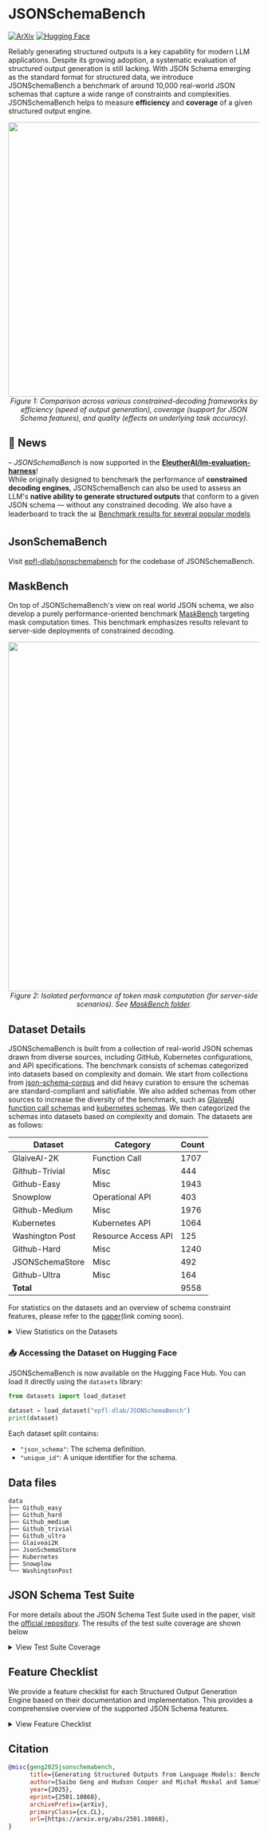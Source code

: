 # JSONSchemaBench

[![ArXiv](https://img.shields.io/badge/arXiv-2501.10868-b31b1b)](https://arxiv.org/abs/2501.10868)
[![Hugging Face](https://img.shields.io/badge/Dataset-Hugging%20Face-orange)](https://huggingface.co/datasets/epfl-dlab/JSONSchemaBench)


Reliably generating structured outputs is a key capability for modern LLM applications. Despite its growing adoption, a systematic evaluation of structured output generation is still lacking. With JSON Schema emerging as the standard format for structured data, we introduce JSONSchemaBench a benchmark of around 10,000 real-world JSON schemas that capture a wide range of constraints and complexities.
JSONSchemaBench helps to measure **efficiency** and **coverage** of a given structured output engine. 

<p align="center">
    <img src="img/hero_image.jpg" height="550"/>
       <br/>
    <em>Figure 1: Comparison across various constrained-decoding frameworks by efficiency (speed of output generation), coverage (support for JSON Schema features), and quality (effects on underlying task accuracy).</em>
</p>

## 🔔 News

 – *JSONSchemaBench* is now supported in the [**EleutherAI/lm-evaluation-harness**](https://github.com/EleutherAI/lm-evaluation-harness/blob/main/lm_eval/tasks/jsonschema_bench/README.md)!  
While originally designed to benchmark the performance of **constrained decoding engines**, JSONSchemaBench can also be used to assess an LLM's **native ability to generate structured outputs** that conform to a given JSON schema — without any constrained decoding. We also have a leaderboard to track the 📊 [Benchmark results for several popular models](https://docs.google.com/spreadsheets/d/1gloUwsKiiOgrBmxbNluh-2_-vV_6RgaPji6KAD52pv0/edit?usp=sharing)


## JsonSchemaBench

Visit [epfl-dlab/jsonschemabench](https://github.com/epfl-dlab/jsonschemabench) for the codebase of JSONSchemaBench.

## MaskBench

On top of JSONSchemaBench's view on real world JSON schema, we also develop a purely performance-oriented benchmark [MaskBench](./maskbench) targeting mask computation times. This benchmark emphasizes results relevant to server-side deployments of constrained decoding.

<p align="center">
    <img src="maskbench/plots/hero.png" width="700"/>
       <br/>
    <em>Figure 2: Isolated performance of token mask computation (for server-side scenarios). 
    See <a href="maskbench">MaskBench folder</a>.
    </em>
</p>

## Dataset Details

JSONSchemaBench is built from a collection of real-world JSON schemas drawn from diverse sources, including GitHub, Kubernetes configurations, and API specifications. The benchmark consists of schemas categorized into datasets based on complexity and domain. We start from collections from [json-schema-corpus](https://github.com/sdbs-uni-p/json-schema-corpus) and did heavy curation to ensure the schemas are standard-compliant and satisfiable. We also added schemas from other sources to increase the diversity of the benchmark, such as [GlaiveAI function call schemas](https://huggingface.co/datasets/glaiveai/glaive-function-calling-v2) and [kubernetes schemas](https://github.com/instrumenta/kubernetes-json-schema).
We then categorized the schemas into datasets based on complexity and domain. The datasets are as follows:

<div align="center">

| Dataset         | Category            | Count |
| --------------- | ------------------- | ----- |
| GlaiveAI-2K     | Function Call       | 1707  |
| Github-Trivial  | Misc                | 444   |
| Github-Easy     | Misc                | 1943  |
| Snowplow        | Operational API     | 403   |
| Github-Medium   | Misc                | 1976  |
| Kubernetes      | Kubernetes API      | 1064  |
| Washington Post | Resource Access API | 125   |
| Github-Hard     | Misc                | 1240  |
| JSONSchemaStore | Misc                | 492   |
| Github-Ultra    | Misc                | 164   |
| **Total**       |                     | 9558  
</div>

For statistics on the datasets and an overview of schema constraint features, please refer to the [paper]()(link coming soon).

<details>
<summary>View Statistics on the Datasets</summary>

<p align="center">
    <img src="img/top_formats_pie_chart.png" height="300"/>
    <img src="img/top_features_bar_chart.png" height="300"/>
</p>

</details>

### 📥 Accessing the Dataset on Hugging Face
JSONSchemaBench is now available on the Hugging Face Hub. You can load it directly using the `datasets` library:

```python
from datasets import load_dataset

dataset = load_dataset("epfl-dlab/JSONSchemaBench")
print(dataset)  
```
Each dataset split contains:
- `"json_schema"`: The schema definition.
- `"unique_id"`: A unique identifier for the schema.



## Data files

```
data
├── Github_easy
├── Github_hard
├── Github_medium
├── Github_trivial
├── Github_ultra
├── Glaiveai2K
├── JsonSchemaStore
├── Kubernetes
├── Snowplow
└── WashingtonPost
```





## JSON Schema Test Suite

For more details about the JSON Schema Test Suite used in the paper, visit the [official repository]((https://github.com/json-schema-org/JSON-Schema-Test-Suite)). 
The results of the test suite coverage are shown below

<details>
<summary>View Test Suite Coverage</summary>

<p align="center">
    <img src="img/Test_Suite_coverage.png" width="600"/>
</p>

</details>

## Feature Checklist

We provide a feature checklist for each Structured Output Generation Engine based on their documentation and implementation. This provides a comprehensive overview of the supported JSON Schema features.

<details>
<summary>View Feature Checklist</summary>

<p align="center">
    <img src="img/feature_checklist.png" width="600"/>
</p>

</details>

## Citation

```bibtex
@misc{geng2025jsonschemabench,
      title={Generating Structured Outputs from Language Models: Benchmark and Studies}, 
      author={Saibo Geng and Hudson Cooper and Michał Moskal and Samuel Jenkins and Julian Berman and Nathan Ranchin and Robert West and Eric Horvitz and Harsha Nori},
      year={2025},
      eprint={2501.10868},
      archivePrefix={arXiv},
      primaryClass={cs.CL},
      url={https://arxiv.org/abs/2501.10868}, 
}
```

